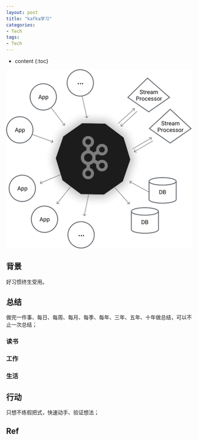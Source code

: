 ```yaml
---
layout: post
title: "kafka学习"
categories: 
- Tech
tags:
- Tech
---
```


* content
{:toc}

![kafka](/css/pics/2019-06-29-kafka.png)

## 背景

好习惯终生受用。

## 总结

做完一件事、每日、每周、每月、每季、每年、三年、五年、十年做总结，可以不止一次总结；

### 读书

### 工作

### 生活


## 行动

只想不练假把式，快速动手、验证想法；

## Ref

